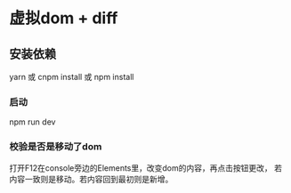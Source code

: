# 虚拟dom + diff

## 安装依赖
yarn 或 cnpm install 或 npm install

### 启动
npm run dev

### 校验是否是移动了dom
打开F12在console旁边的Elements里，改变dom的内容，再点击按钮更改，
若内容一致则是移动。若内容回到最初则是新增。
